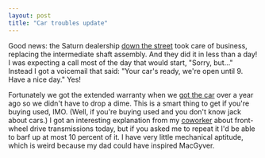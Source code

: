 ```yaml
---
layout: post
title: "Car troubles update"
---
```




<p>
Good news: the Saturn dealership <a href="http://www.dayauto.com/loc-saturnwestliberty/index.asp">down the street</a> took care of business, replacing the intermediate shaft assembly. And they did it in less than a day! I was expecting a call most of the day that would start, "Sorry, but..." Instead I got a voicemail that said: "Your car's ready, we're open until 9. Have a nice day." Yes!
</p>

<p>Fortunately we got the extended warranty when we <a href="/2001/11/04/new_car_plus_primary_key_wrangling.html">got the car</a> over a year ago so we didn't have to drop a dime. This is a smart thing to get if you're buying used, IMO. (Well, if you're buying used and you don't know jack about cars.) I got an interesting explanation from my <a href="http://mark.denovich.org/">coworker</a> about front-wheel drive transmissions today, but if you asked me to repeat it I'd be able to barf up at most 10 percent of it. I have very little mechanical aptitude, which is weird because my dad could have inspired MacGyver.</p>


